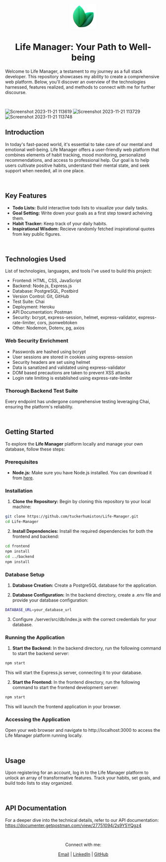 <a name="readme-top"></a>

<!-- PROJECT LOGO -->
<div align="center">
  <a href="https://github.com/tuckerhumiston/Life-Manager">
    <img src="./client/public/favicon.ico" alt="Logo" width="80" height="80">
  </a>

# Life Manager: Your Path to Well-being
</div>

Welcome to Life Manager, a testament to my journey as a full stack developer. This repository showcases my ability to create a comprehensive web platform. Below, you'll discover an overview of the technologies harnessed, features realized, and methods to connect with me for further discourse.

<br/>

  ![Screenshot 2023-11-21 113619](https://github.com/tuckerhumiston/Life-Manager/assets/128828000/15132b32-05b2-404a-9ebd-3ca83843846f)
  ![Screenshot 2023-11-21 113729](https://github.com/tuckerhumiston/Life-Manager/assets/128828000/8b243f01-b1a0-44ef-bed8-c0a97b9a5856)
  ![Screenshot 2023-11-21 113748](https://github.com/tuckerhumiston/Life-Manager/assets/128828000/3a39183c-ab0d-4967-a120-d36fa4345e6b)



## Introduction

In today's fast-paced world, it's essential to take care of our mental and emotional well-being. Life Manager offers a user-friendly web platform that combines elements of habit tracking, mood monitoring, personalized recommendations, and access to professional help. Our goal is to help users cultivate positive habits, understand their mental state, and seek support when needed, all in one place.

<br/>

## Key Features

- **Todo Lists:** Build interactive todo lists to visualize your daily tasks.
- **Goal Setting:** Write down your goals as a first step toward acheiving them.
- **Habit Tracker:** Keep track of your daily habits.
- **Inspirational Wisdom:** Recieve randomly fetched inspirational quotes from key public figures.

<br/>

## Technologies Used

List of technologies, languages, and tools I've used to build this project:

- Frontend: HTML, CSS, JavaScript
- Backend: Node.js, Express.js
- Database: PostgreSQL, Postbird
- Version Control: Git, GitHub
- Test Suite: Chai
- Deployment: Heroku
- API Documentation: Postman
- Security: bcrypt, express-session, helmet, express-validator, express-rate-limiter, cors, jsonwebtoken
- Other: Nodemon, Dotenv, pg, axios

### Web Security Enrichment
- Passwords are hashed using bcrypt
- User sessions are stored in cookies using express-session
- Security headers are set using helmet
- Data is sanatized and validated using express-validator
- DOM based precautions are taken to prevent XSS attacks
- Login rate limiting is established using express-rate-limiter

### Thorough Backend Test Suite
Every endpoint has undergone comprehensive testing leveraging Chai, ensuring the platform's reliability.

<br/>

## Getting Started

To explore the **Life Manager** platform locally and manage your own database, follow these steps:

### Prerequisites

- **Node.js:** Make sure you have Node.js installed. You can download it from [here](https://nodejs.org/).

### Installation

1. **Clone the Repository:** Begin by cloning this repository to your local machine:
```bash
git clone https://github.com/tuckerhumiston/Life-Manager.git
cd Life-Manager
```

2. **Install Dependencies:** Install the required dependencies for both the frontend and backend:

```bash
cd frontend
npm install
cd ../backend
npm install
```
### Database Setup
1. **Database Creation:** Create a PostgreSQL database for the application.

2. **Database Configuration:** In the backend directory, create a .env file and provide your database configuration:
```bash
DATABASE_URL=your_database_url
```
3. Configure ./server/src/db/index.js with the correct credentials for your database.

### Running the Application
1. **Start the Backend:** In the backend directory, run the following command to start the backend server:
```bash
npm start
```
This will start the Express.js server, connecting it to your database.

2. **Start the Frontend:** In the frontend directory, run the following command to start the frontend development server:
```bash
npm start
```
This will launch the frontend application in your browser.

### Accessing the Application
Open your web browser and navigate to http://localhost:3000 to access the Life Manager platform running locally.

<br/>

## Usage

Upon registering for an account, log in to the Life Manager platform to unlock an array of transformative features. Track your habits, set goals, and build todo lists to stay organized.

<br/>

## API Documentation

For a deeper dive into the technical details, refer to our API documentation: https://documenter.getpostman.com/view/27751094/2s9Y5YQgz4


<br/>

<div align="center">
  <p>Connect with me:</p>
  <a href="mailto:tuckerhumiston@hotmail.com">Email</a> |
  <a href="https://www.linkedin.com/in/tucker-humiston">LinkedIn</a> |
  <a href="https://github.com/tuckerhumiston">GitHub</a>
</div>
